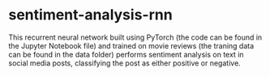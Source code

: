 # sentiment-analysis-rnn
This recurrent neural network built using PyTorch (the code can be found in the Jupyter Notebook file) and trained on movie reviews (the traning data can be found in the data folder) performs sentiment analysis on text in social media posts, classifying the post as either positive or negative. 
